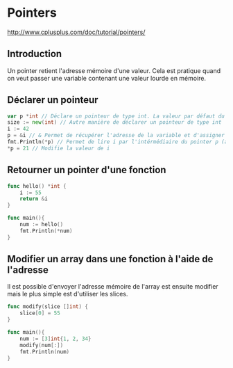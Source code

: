 # Pointers

http://www.cplusplus.com/doc/tutorial/pointers/

## Introduction

Un pointer retient l'adresse mémoire d'une valeur. Cela est pratique quand on veut passer une variable contenant une valeur lourde en mémoire.

## Déclarer un pointeur

```go
var p *int // Déclare un pointeur de type int. La valeur par défaut du pointer est `nil`.
size := new(int) // Autre manière de déclarer un pointeur de type int
i := 42
p = &i // & Permet de récupérer l'adresse de la variable et d'assigner l'adresse à la variable
fmt.Println(*p) // Permet de lire i par l'intérmédiaire du pointer p (aussi appelé "dereferencing")
*p = 21 // Modifie la valeur de i
```

## Retourner un pointer d'une fonction

```go
func hello() *int {
    i := 55
    return &i
}

func main(){
    num := hello()
    fmt.Println(*num)
}
```

## Modifier un array dans une fonction à l'aide de l'adresse

Il est possible d'envoyer l'adresse mémoire de l'array est ensuite modifier mais le plus simple est d'utiliser les slices.

```go
func modify(slice []int) {
    slice[0] = 55
}

func main(){
    num := [3]int{1, 2, 34}
    modify(num[:])
    fmt.Println(num)
}
```
